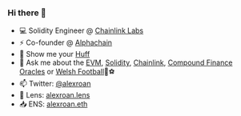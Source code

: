 ### Hi there 👋

<!--
**alexroan/alexroan** is a ✨ _special_ ✨ repository because its `README.md` (this file) appears on your GitHub profile.

Here are some ideas to get you started:

- 🔭 I’m currently working on ...
- 🌱 I’m currently learning ...
- 👯 I’m looking to collaborate on ...
- 🤔 I’m looking for help with ...
- 💬 Ask me about ...
- 📫 How to reach me: ...
- 😄 Pronouns: ...
- ⚡ Fun fact: ...
-->

- 💻 Solidity Engineer @ [Chainlink Labs](https://chainlinklabs.com/)
- ⚡ Co-founder @ [Alphachain](https://www.linkedin.com/company/alpha-chain-blockchain/)
- 🌱 Show me your [Huff](https://github.com/huff-language)
- 💬 Ask me about the [EVM](https://ethereum.org/en/developers/docs/evm/), [Solidity](https://docs.soliditylang.org/), [Chainlink](https://chain.link), [Compound Finance Oracles](https://www.comp.xyz/t/oracle-infrastructure-chainlink-proposal/1272/78) or [Welsh Football](https://www.youtube.com/watch?v=emPhXdwhQoE)🏴󠁧󠁢󠁷󠁬󠁳󠁿⚽️
- 📫 Twitter: [@alexroan](https://twitter.com/alexroan)
- 🌱 Lens: [alexroan.lens](https://lenster.xyz/u/alexroan.lens)
- 📥 ENS: [alexroan.eth]()

